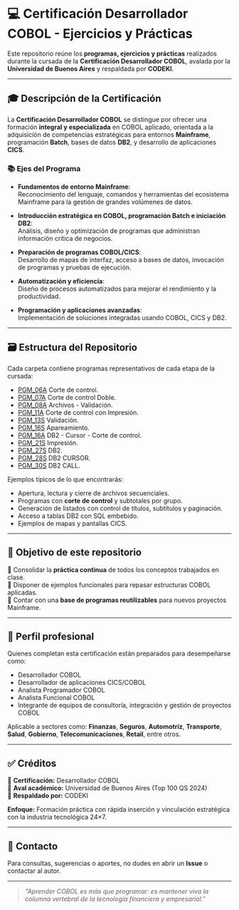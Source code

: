 # 💻 Certificación Desarrollador COBOL - Ejercicios y Prácticas

Este repositorio reúne los **programas, ejercicios y prácticas** realizados durante la cursada de la **Certificación Desarrollador COBOL**, avalada por la **Universidad de Buenos Aires** y respaldada por **CODEKI**.

---

## 🎓 Descripción de la Certificación

La **Certificación Desarrollador COBOL** se distingue por ofrecer una formación **integral y especializada** en COBOL aplicado, orientada a la adquisición de competencias estratégicas para entornos **Mainframe**, programación **Batch**, bases de datos **DB2**, y desarrollo de aplicaciones **CICS**.

### 📚 Ejes del Programa

- **Fundamentos de entorno Mainframe**:  
  Reconocimiento del lenguaje, comandos y herramientas del ecosistema Mainframe para la gestión de grandes volúmenes de datos.

- **Introducción estratégica en COBOL, programación Batch e iniciación DB2**:  
  Análisis, diseño y optimización de programas que administran información crítica de negocios.

- **Preparación de programas COBOL/CICS**:  
  Desarrollo de mapas de interfaz, acceso a bases de datos, invocación de programas y pruebas de ejecución.

- **Automatización y eficiencia**:  
  Diseño de procesos automatizados para mejorar el rendimiento y la productividad.

- **Programación y aplicaciones avanzadas**:  
  Implementación de soluciones integradas usando COBOL, CICS y DB2.


---

## 🗃️ Estructura del Repositorio

Cada carpeta contiene programas representativos de cada etapa de la cursada:


* [PGM_06A](/Programas/PGM_06A/)  Corte de control.
* [PGM_07A](/Programas/PGM_07A/) Corte de control Doble.
* [PGM_08A](/Programas/PGM_08A/) Archivos - Validación.
* [PGM_11A](/Programas/PGM_11A/) Corte de control con Impresión.
* [PGM_13S](/Programas/PGM_13S/) Validación.
* [PGM_16S](/Programas/PGM_16S/) Apareamiento.
* [PGM_16A](/Programas/PGM_16A/) DB2 - Cursor - Corte de control.
* [PGM_21S](/Programas/PGM_21S/) Impresión.
* [PGM_27S](/Programas/PGM_27S/) DB2.
* [PGM_28S](/Programas/PGM_28S/) DB2 CURSOR.
* [PGM_30S](/Programas/PGM_30S/) DB2 CALL.

Ejemplos típicos de lo que encontrarás:
- Apertura, lectura y cierre de archivos secuenciales.
- Programas con **corte de control** y subtotales por grupo.
- Generación de listados con control de títulos, subtítulos y paginación.
- Acceso a tablas DB2 con SQL embebido.
- Ejemplos de mapas y pantallas CICS.

---

## 🧩 Objetivo de este repositorio

📌 Consolidar la **práctica continua** de todos los conceptos trabajados en clase.  
📌 Disponer de ejemplos funcionales para repasar estructuras COBOL aplicadas.  
📌 Contar con una **base de programas reutilizables** para nuevos proyectos Mainframe.

---

## 🚀 Perfil profesional

Quienes completan esta certificación están preparados para desempeñarse como:
- Desarrollador COBOL
- Desarrollador de aplicaciones CICS/COBOL
- Analista Programador COBOL
- Analista Funcional COBOL
- Integrante de equipos de consultoría, integración y gestión de proyectos COBOL

Aplicable a sectores como:
**Finanzas**, **Seguros**, **Automotriz**, **Transporte**, **Salud**, **Gobierno**, **Telecomunicaciones**, **Retail**, entre otros.

---

## ✅ Créditos

📍 **Certificación:** Desarrollador COBOL  
📍 **Aval académico:** Universidad de Buenos Aires (Top 100 QS 2024)  
📍 **Respaldado por:** CODEKI  

**Enfoque:** Formación práctica con rápida inserción y vinculación estratégica con la industria tecnológica 24×7.

---

## 🤝 Contacto

Para consultas, sugerencias o aportes, no dudes en abrir un **Issue** o contactar al autor.

---

> *"Aprender COBOL es más que programar: es mantener viva la columna vertebral de la tecnología financiera y empresarial."*
